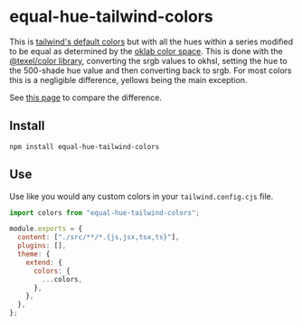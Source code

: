 # equal-hue-tailwind-colors

This is [tailwind's default colors](https://tailwindcss.com/docs/customizing-colors) but with all the hues within a series modified to be equal as determined by the [oklab color space](https://bottosson.github.io/posts/oklab/). This is done with the [@texel/color library](https://github.com/texel-org/color), converting the srgb values to okhsl, setting the hue to the 500-shade hue value and then converting back to srgb. For most colors this is a negligible difference, yellows being the main exception.

See [this page](https://thomaswright.github.io/equal-hue-tailwind-colors) to compare the difference.

## Install

`npm install equal-hue-tailwind-colors`

## Use

Use like you would any custom colors in your `tailwind.config.cjs` file.

```js
import colors from "equal-hue-tailwind-colors";

module.exports = {
  content: ["./src/**/*.{js,jsx,tsx,ts}"],
  plugins: [],
  theme: {
    extend: {
      colors: {
        ...colors,
      },
    },
  },
};
```
